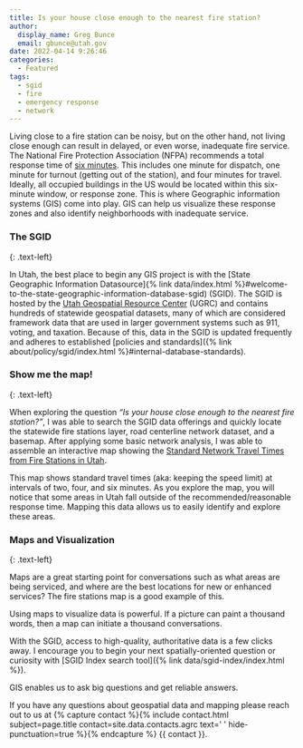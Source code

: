 ```yaml
---
title: Is your house close enough to the nearest fire station?
author:
  display_name: Greg Bunce
  email: gbunce@utah.gov
date: 2022-04-14 9:26:46
categories:
  - Featured
tags:
  - sgid
  - fire
  - emergency response
  - network
---
```


Living close to a fire station can be noisy, but on the other hand, not living close enough can result in delayed, or even worse, inadequate fire service. The National Fire Protection Association (NFPA) recommends a total response time of [six minutes](https://www.purvis.com/current-state-of-turnout-times/). This includes one minute for dispatch, one minute for turnout (getting out of the station), and four minutes for travel. Ideally, all occupied buildings in the US would be located within this six-minute window, or response zone. This is where Geographic information systems (GIS) come into play. GIS can help us visualize these response zones and also identify neighborhoods with inadequate service.

<insert sgid logo here>
  
### The SGID
{: .text-left}
  
In Utah, the best place to begin any GIS project is with the [State Geographic Information Datasource]{% link data/index.html %}#welcome-to-the-state-geographic-information-database-sgid) (SGID). The SGID is hosted by the [Utah Geospatial Resource Center](https://gis.utah.gov/) (UGRC) and contains hundreds of statewide geospatial datasets, many of which are considered framework data that are used in larger government systems such as 911, voting, and taxation. Because of this, data in the SGID is updated frequently and adheres to established [policies and standards]({% link about/policy/sgid/index.html %}#internal-database-standards).
  
### Show me the map!
{: .text-left}
  
When exploring the question _“Is your house close enough to the nearest fire station?”_, I was able to search the SGID data offerings and quickly locate the statewide fire stations layer, road centerline network dataset, and a basemap. After applying some basic network analysis, I was able to assemble an interactive map showing the [Standard Network Travel Times from Fire Stations in Utah](https://arcg.is/0T01i4).
  
This map shows standard travel times (aka: keeping the speed limit) at intervals of two, four, and six minutes. As you explore the map, you will notice that some areas in Utah fall outside of the recommended/reasonable response time. Mapping this data allows us to easily identify and explore these areas.

<insert map screenshot here>

### Maps and Visualization
{: .text-left}
  
Maps are a great starting point for conversations such as what areas are being serviced, and where are the best locations for new or enhanced services? The fire stations map is a good example of this.

Using maps to visualize data is powerful. If a picture can paint a thousand words, then a map can initiate a thousand conversations. 

With the SGID, access to high-quality, authoritative data is a few clicks away. I encourage you to begin your next spatially-oriented question or curiosity with [SGID Index search tool]({% link data/sgid-index/index.html %}).

GIS enables us to ask big questions and get reliable answers.

If you have any questions about geospatial data and mapping please reach out to us at {% capture contact %}{% include contact.html subject=page.title contact=site.data.contacts.agrc text=' ' hide-punctuation=true %}{% endcapture %}
{{ contact }}.
